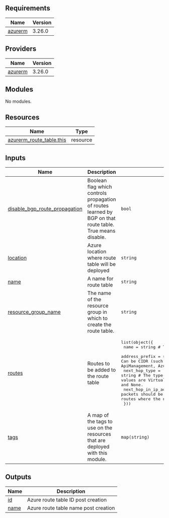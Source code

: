 <!-- BEGIN_TF_DOCS -->
## Requirements

| Name | Version |
|------|---------|
| <a name="requirement_azurerm"></a> [azurerm](#requirement\_azurerm) | 3.26.0 |

## Providers

| Name | Version |
|------|---------|
| <a name="provider_azurerm"></a> [azurerm](#provider\_azurerm) | 3.26.0 |

## Modules

No modules.

## Resources

| Name | Type |
|------|------|
| [azurerm_route_table.this](https://registry.terraform.io/providers/hashicorp/azurerm/3.26.0/docs/resources/route_table) | resource |

## Inputs

| Name | Description | Type | Default | Required |
|------|-------------|------|---------|:--------:|
| <a name="input_disable_bgp_route_propagation"></a> [disable\_bgp\_route\_propagation](#input\_disable\_bgp\_route\_propagation) | Boolean flag which controls propagation of routes learned by BGP on that route table. True means disable. | `bool` | `false` | no |
| <a name="input_location"></a> [location](#input\_location) | Azure location where route table will be deployed | `string` | n/a | yes |
| <a name="input_name"></a> [name](#input\_name) | A name for route table | `string` | n/a | yes |
| <a name="input_resource_group_name"></a> [resource\_group\_name](#input\_resource\_group\_name) | The name of the resource group in which to create the route table. | `string` | n/a | yes |
| <a name="input_routes"></a> [routes](#input\_routes) | Routes to be added to the route table | <pre>list(object({<br>    name           = string # The name for the route<br>    address_prefix = string # The destination to which the route applies. Can be CIDR (such as 10.1.0.0/16) or Azure Service Tag (such as ApiManagement, AzureBackup or AzureMonitor) format.<br>    next_hop_type  = string # The type of Azure hop the packet should be sent to. Possible values are VirtualNetworkGateway, VnetLocal, Internet, VirtualAppliance and None.<br>    next_hop_in_ip_address = string # Contains the IP address packets should be forwarded to. Next hop values are only allowed in routes where the next hop type is VirtualAppliance.<br>  }))</pre> | `[]` | no |
| <a name="input_tags"></a> [tags](#input\_tags) | A map of the tags to use on the resources that are deployed with this module. | `map(string)` | n/a | yes |

## Outputs

| Name | Description |
|------|-------------|
| <a name="output_id"></a> [id](#output\_id) | Azure route table ID post creation |
| <a name="output_name"></a> [name](#output\_name) | Azure route table name post creation |
<!-- END_TF_DOCS -->